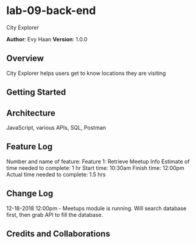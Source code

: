 # lab-09-back-end
City Explorer

**Author**: Evy Haan
**Version**: 1.0.0

## Overview
City Explorer helps users get to know locations they are visiting

## Getting Started
<!-- What are the steps that a user must take in order to build this app on their own machine and get it running? -->

## Architecture
JavaScript, various APIs, SQL, Postman

## Feature Log
Number and name of feature: Feature 1: Retrieve Meetup Info
Estimate of time needed to complete: 1 hr
Start time: 10:30am
Finish time: 12:00pm
Actual time needed to complete: 1.5 hrs

## Change Log
12-18-2018 12:00pm - Meetups module is running. Will search database first, then grab API to fill the database.

## Credits and Collaborations

